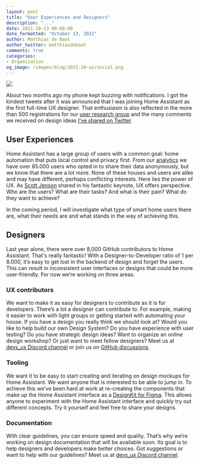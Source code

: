 ```yaml
---
layout: post
title: "User Experiences and Designers"
description: "..."
date: 2021-10-13 00:00:00
date_formatted: "October 13, 2021"
author: Matthias de Baat
author_twitter: matthiasdebaat
comments: true
categories:
- Organization
og_image: /images/blog/2021-10-ux/social.png
---
```


<img src='/images/blog/2021-10-ux/social.png' style='border: 0;box-shadow: none;'>

About two months ago my phone kept buzzing with notifications. I got the kindest tweets after it was announced that I was joining Home Assistant as the first full-time UX designer. That enthusiasm is also reflected in the more than 500 registrations for our [user research group](https://forms.gle/5NSabxHJ3qkp7Vke9) and the many comments we received on design ideas [I've shared on Twitter](https://twitter.com/matthiasdebaat).

## User Experiences
Home Assistant has a large group of users with a common goal: home automation that puts local control and privacy first. From our [analytics](https://analytics.home-assistant.io) we have over 85.000 users who opted in to share their data anonymously, but we know that there are a lot more. None of these houses and users are alike and may have different, perhaps conflicting interests. Here lies the power of UX. As [Scott Jenson](https://youtu.be/Mjup7Mrj7uU) shared in his fantastic keynote, UX offers perspective. Who are the users? What are their tasks? And what is their pain? What do they want to achieve?

In the coming period, I will investigate what type of smart home users there are, what their needs are and what stands in the way of achieving this.

## Designers
Last year alone, there were over 8,000 GitHub contributors to Home Assistant. That's really fantastic! With a Designer-to-Developer ratio of 1 per 8.000, it’s easy to get lost in the backend of design and forget the users. This can result in inconsistent user interfaces or designs that could be more user-friendly. For now we’re working on three areas.

### UX contributors
We want to make it as easy for designers to contribute as it is for developers. There’s a lot a designer can contribute to. For example, making it easier to work with light groups or getting started with automating your house. If you have a design you really think we should look at? Would you like to help build our own Design System? Do you have experience with user testing? Do you have strategic design ideas? Want to organize an online design workshop? Or just want to meet fellow designers? Meet us at [devs_ux Discord channel](https://discord.gg/BPBc8rZ9) or join us on [GitHub discussions](https://github.com/home-assistant/frontend/discussions/10147).

### Tooling
We want it to be easy to start creating and iterating on design mockups for Home Assistant. We want anyone that is interested to be able to jump in. To achieve this we’ve been hard at work at re-creating the components that make up the Home Assistant interface as a [DesignKit for Figma](https://www.figma.com/community/file/967153512097289521/Home-Assistant-DesignKit). This allows anyone to experiment with the Home Assistant interface and quickly try out different concepts. Try it yourself and feel free to share your designs.

### Documentation
With clear guidelines, you can ensure speed and quality. That’s why we’re working on design documentation that will be available soon. Its goal is to help designers and developers make better choices. Got suggestions or want to help with our guidelines? Meet us at [devs_ux Discord channel](https://discord.gg/BPBc8rZ9).